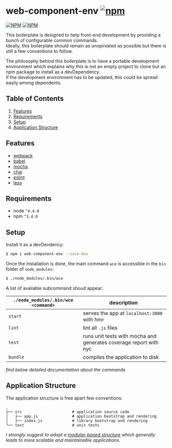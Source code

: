 # web-component-env [![npm](https://img.shields.io/npm/l/web-component-env.svg?style=flat-square)]()
[![NPM](https://nodei.co/npm/web-component-env.png?downloads=true&downloadRank=true)](https://nodei.co/npm/web-component-env/)
[![NPM](https://nodei.co/npm-dl/web-component-env.png?months=6&height=3)](https://nodei.co/npm/web-component-env/)

This boilerplate is designed to help front-end development by providing a bunch of configurable common commands.  
Ideally, this boilerplate should remain as unopiniated as possible but there is still a few conventions to follow.

The philosophy behind this boilerplate is to have a portable development environment which explains why this is not 
an empty project to clone but an npm package to install as a devDependency.  
If the development environment has to be updated, this could be spread easily among dependents.

## Table of Contents
1. [Features](#features)
1. [Requirements](#requirements)
1. [Setup](#setup)
1. [Application Structure](#application-structure)

## Features
* [webpack](https://github.com/webpack/webpack)
* [babel](https://github.com/babel/babel)
* [mocha](https://mochajs.org/)
* [chai](http://chaijs.com/)
* [eslint](http://eslint.org)
* [less](http://lesscss.org/)

## Requirements
* node `^4.4.0`
* npm `^3.4.0`

## Setup
Install it as a devDendency:

```bash
$ npm i web-component-env --save-dev
```

Once the installation is done, the main command `wce` is accessible in the `bin` folder of `node_modules`:

```bash
$ ./node_modules/.bin/wce
```

A list of available subcommand shoud appear:

|`./node_modules/.bin/wce <command>`|description|
|-----------------------------------|-----------|
|`start`|serves the app at `localhost:3000` with hmr|
|`lint`|lint all `.js` files|
|`test`|runs unit tests with mocha and generates coverage report with nyc|
|`bundle`|compiles the application to disk|

*find below detailed documentation about the commands*

## Application Structure

The application structure is free apart few conventions:

```
.
├── src                      # application source code
│   ├── app.js               # application bootstrap and rendering
│   ├── index.js             # library bootstrap and rendering
└── test                     # unit tests
```

*I strongly suggest to adopt a [modular-based structure](https://gist.github.com/nicolas-briemant/0b29950369ec385b16d4b43ca5585e62) 
which generally leads to more scalable and maintainable applications.*
